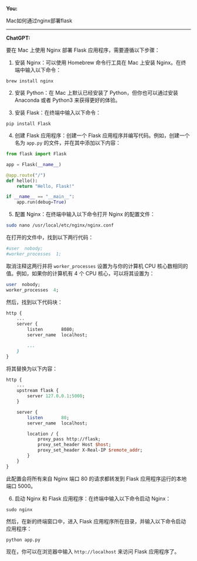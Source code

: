 **You:**

Mac如何通过nginx部署flask

* * *

**ChatGPT:**

要在 Mac 上使用 Nginx 部署 Flask 应用程序，需要遵循以下步骤：

1.  安装 Nginx：可以使用 Homebrew 命令行工具在 Mac 上安装 Nginx。在终端中输入以下命令：

```
brew install nginx
```

2.  安装 Python：在 Mac 上默认已经安装了 Python，但你也可以通过安装 Anaconda 或者 Python3 来获得更好的体验。
    
3.  安装 Flask：在终端中输入以下命令：
    

```
pip install Flask
```

4.  创建 Flask 应用程序：创建一个 Flask 应用程序并编写代码。例如，创建一个名为 `app.py` 的文件，并在其中添加以下内容：

```python
from flask import Flask

app = Flask(__name__)

@app.route("/")
def hello():
    return "Hello, Flask!"

if __name__ == "__main__":
    app.run(debug=True)
```

5.  配置 Nginx：在终端中输入以下命令打开 Nginx 的配置文件：

```bash
sudo nano /usr/local/etc/nginx/nginx.conf
```

在打开的文件中，找到以下两行代码：

```python
#user  nobody;
#worker_processes  1;
```

取消注释这两行并将 `worker_processes` 设置为与你的计算机 CPU 核心数相同的值。例如，如果你的计算机有 4 个 CPU 核心，可以将其设置为：

```sql
user  nobody;
worker_processes  4;
```

然后，找到以下代码块：

```markdown
http {
    ...
    server {
        listen       8080;
        server_name  localhost;

        ...
    }
}
```

将其替换为以下内容：

```perl
http {
    ...
    upstream flask {
        server 127.0.0.1:5000;
    }

    server {
        listen       80;
        server_name  localhost;

        location / {
            proxy_pass http://flask;
            proxy_set_header Host $host;
            proxy_set_header X-Real-IP $remote_addr;
        }
    }
}
```

此配置会将所有来自 Nginx 端口 80 的请求都转发到 Flask 应用程序运行的本地端口 5000。

6.  启动 Nginx 和 Flask 应用程序：在终端中输入以下命令启动 Nginx：

```
sudo nginx
```

然后，在新的终端窗口中，进入 Flask 应用程序所在目录，并输入以下命令启动应用程序：

```
python app.py
```

现在，你可以在浏览器中输入 `http://localhost` 来访问 Flask 应用程序了。